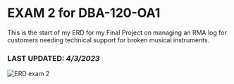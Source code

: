 # EXAM 2 for DBA-120-OA1

This is the start of my ERD for my Final Project on managing an RMA log for customers needing technical support for broken musical instruments.

### LAST UPDATED: ***4/3/2023***

![ERD exam 2](https://user-images.githubusercontent.com/64044958/229632380-b583cda8-680c-4432-a789-b861f8ebf6bb.png)
